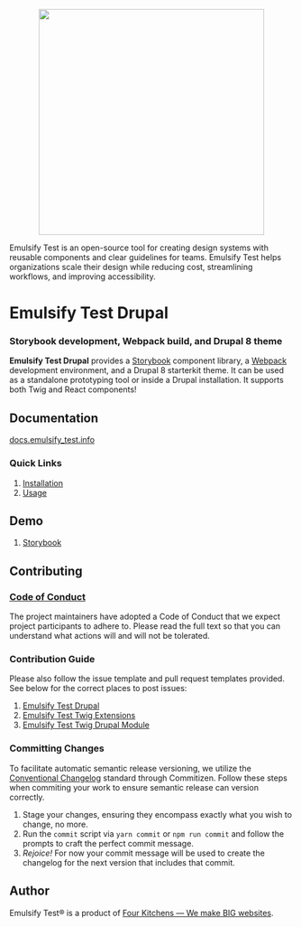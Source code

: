 <p align="center"><img src="https://raw.githubusercontent.com/emulsify_test-ds/documentation/master/.gitbook/assets/logo.png" width="400"/></p>

Emulsify Test is an open-source tool for creating design systems with reusable components and clear guidelines for teams. Emulsify Test helps organizations scale their design while reducing cost, streamlining workflows, and improving accessibility.

# Emulsify Test Drupal

### Storybook development, Webpack build, and Drupal 8 theme

**Emulsify Test Drupal** provides a [Storybook](https://storybook.js.org/) component library, a [Webpack](https://webpack.js.org/) development environment, and a Drupal 8 starterkit theme. It can be used as a standalone prototyping tool or inside a Drupal installation. It supports both Twig and React components!

## Documentation

[docs.emulsify_test.info](https://docs.emulsify_test.info/)

### Quick Links

1. [Installation](https://docs.emulsify_test.info/installation/design-system)
2. [Usage](https://docs.emulsify_test.info/usage/commands)

## Demo

1. [Storybook](http://storybook.emulsify_test.info/)

## Contributing

### [Code of Conduct](https://github.com/emulsify_test-ds/emulsify_test-drupal/blob/master/CODE_OF_CONDUCT.md)

The project maintainers have adopted a Code of Conduct that we expect project participants to adhere to. Please read the full text so that you can understand what actions will and will not be tolerated.

### Contribution Guide

Please also follow the issue template and pull request templates provided. See below for the correct places to post issues:

1. [Emulsify Test Drupal](https://github.com/emulsify_test-ds/emulsify_test-drupal/issues)
2. [Emulsify Test Twig Extensions](https://github.com/emulsify_test-ds/emulsify_test-twig-extensions/issues)
3. [Emulsify Test Twig Drupal Module](https://www.drupal.org/project/issues/emulsify_test_twig)

### Committing Changes

To facilitate automatic semantic release versioning, we utilize the [Conventional Changelog](https://github.com/conventional-changelog/conventional-changelog) standard through Commitizen. Follow these steps when commiting your work to ensure semantic release can version correctly.

1. Stage your changes, ensuring they encompass exactly what you wish to change, no more.
2. Run the `commit` script via `yarn commit` or `npm run commit` and follow the prompts to craft the perfect commit message.
3. _Rejoice!_ For now your commit message will be used to create the changelog for the next version that includes that commit.

## Author

Emulsify Test&reg; is a product of [Four Kitchens &mdash; We make BIG websites](https://fourkitchens.com).
